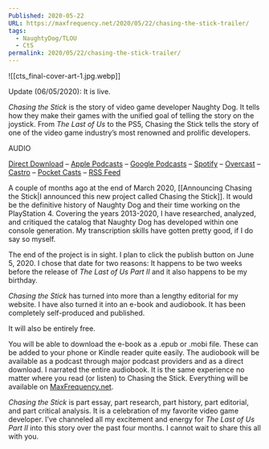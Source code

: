 ```yaml
---
Published: 2020-05-22
URL: https://maxfrequency.net/2020/05/22/chasing-the-stick-trailer/
tags:
  - NaughtyDog/TLOU
  - CtS
permalink: 2020/05/22/chasing-the-stick-trailer/
---
```

![[cts_final-cover-art-1.jpg.webp]]

Update (06/05/2020): It is live.

*Chasing the Stick* is the story of video game developer Naughty Dog. It tells how they make their games with the unified goal of telling the story on the joystick. From *The Last of Us* to the PS5, Chasing the Stick tells the story of one of the video game industry’s most renowned and prolific developers.

AUDIO

[Direct Download](https://maxfrequency.net/wp-content/uploads/2020/05/trailer_final.mp3) – [Apple Podcasts](https://podcasts.apple.com/us/podcast/chasing-the-stick/id1514786123) – [Google Podcasts](https://podcasts.google.com/?feed=aHR0cHM6Ly9tYXhmcmVxdWVuY3kubmV0L2NhdGVnb3J5L3BvZGNhc3QvZmVlZC8%3D) – [Spotify](https://open.spotify.com/show/7Ik7wgJf2psroUSa383hhc) – [Overcast](https://overcast.fm/itunes1514786123) – [Castro](https://castro.fm/itunes/1514786123) – [Pocket Casts](https://pca.st/pk988kcr) – [RSS Feed](https://maxfrequency.net/category/podcast/feed/)

A couple of months ago at the end of March 2020, [[Announcing Chasing the Stick|I announced this new project called Chasing the Stick]]. It would be the definitive history of Naughty Dog and their time working on the PlayStation 4. Covering the years 2013-2020, I have researched, analyzed, and critiqued the catalog that Naughty Dog has developed within one console generation. My transcription skills have gotten pretty good, if I do say so myself.

The end of the project is in sight. I plan to click the publish button on June 5, 2020. I chose that date for two reasons: It happens to be two weeks before the release of *The Last of Us Part II* and it also happens to be my birthday.

*Chasing the Stick* has turned into more than a lengthy editorial for my website. I have also turned it into an e-book and audiobook. It has been completely self-produced and published.

It will also be entirely free.

You will be able to download the e-book as a .epub or .mobi file. These can be added to your phone or Kindle reader quite easily. The audiobook will be available as a podcast through major podcast providers and as a direct download. I narrated the entire audiobook. It is the same experience no matter where you read (or listen) to Chasing the Stick. Everything will be available on [MaxFrequency.net](https://www.maxfrequency.net).

*Chasing the Stick* is part essay, part research, part history, part editorial, and part critical analysis. It is a celebration of my favorite video game developer. I’ve channeled all my excitement and energy for *The Last of Us Part II* into this story over the past four months. I cannot wait to share this all with you.